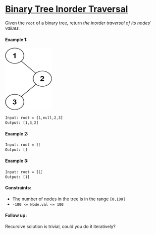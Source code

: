 # [Binary Tree Inorder Traversal](https://leetcode.com/explore/interview/card/top-interview-questions-medium/108/trees-and-graphs/786/)
Given the `root` of a binary tree, return *the inorder traversal of its nodes' values.*

#### Example 1:
<img src="images/example1.jpg" width="150" height="200">

```
Input: root = [1,null,2,3]
Output: [1,3,2]
```

#### Example 2:
```
Input: root = []
Output: []
```

#### Example 3:
```
Input: root = [1]
Output: [1]
```

#### Constraints:
- The number of nodes in the tree is in the range `[0,100]`
- `-100 <= Node.val <= 100`

#### Follow up:
Recursive solution is trivial, could you do it iteratively?

